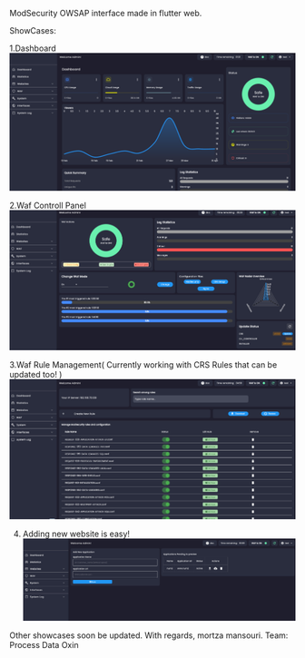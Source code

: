 ModSecurity OWSAP interface made in flutter web.

ShowCases:

1.Dashboard
![Image 1](https://github.com/Waf-Interface/Waf2Flutter/blob/main/img/showcase.png)

2.Waf Controll Panel
![Image 2](https://github.com/Waf-Interface/Waf2Flutter/blob/main/img/showcase2.png)



3.Waf Rule Management( Currently working with CRS Rules that can be updated too! )
![Image 3](https://github.com/Waf-Interface/Waf2Flutter/blob/main/img/showcase4.png)


4. Adding new website is easy!
![Image 4](https://github.com/Waf-Interface/Waf2Flutter/blob/main/img/showcase5.png)


Other showcases soon be updated. 
With regards, mortza mansouri.
Team: Process Data Oxin
